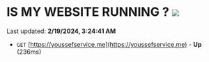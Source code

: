 # IS MY WEBSITE RUNNING ? [![](https://img.shields.io/static/v1?label=Sponsor&message=%E2%9D%A4&logo=GitHub&color=%23fe8e86)](https://github.com/sponsors/<username>)

Last updated: **2/19/2024, 3:24:41 AM**

- `GET` [https://youssefservice.me](https://youssefservice.me) - **Up** (236ms)
